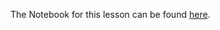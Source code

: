 The Notebook for this lesson can be found [here](https://github.com/rmotr-curriculum/base-python-curriculum/blob/master/unit-17-oop-inheritance/lesson-3-super-and-overriding/Super%20and%20Overriding.ipynb).
